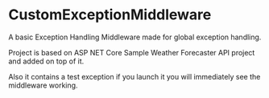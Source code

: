 # CustomExceptionMiddleware

A basic Exception Handling Middleware made for global exception handling.

Project is based on ASP NET Core Sample Weather Forecaster API project and added on top of it. 

Also it contains a test exception if you launch it you will immediately see the middleware working.
